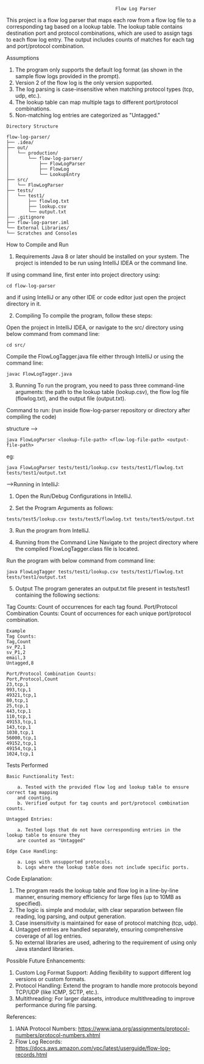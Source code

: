                                             Flow Log Parser

This project is a flow log parser that maps each row from a flow log file to a corresponding tag based on a lookup table. 
The lookup table contains destination port and protocol combinations, which are used to assign tags to each flow log entry. 
The output includes counts of matches for each tag and port/protocol combination.

Assumptions

   1. The program only supports the default log format (as shown in the sample flow logs provided in the prompt).
   2. Version 2 of the flow log is the only version supported.
   3. The log parsing is case-insensitive when matching protocol types (tcp, udp, etc.).
   4. The lookup table can map multiple tags to different port/protocol combinations.
   5. Non-matching log entries are categorized as "Untagged."


    Directory Structure

    flow-log-parser/
    ├── .idea/
    ├── out/
    │   └── production/
    │       └── flow-log-parser/
    │           ├── FlowLogParser
    │           ├── FlowLog
    │           └── LookupEntry
    ├── src/
    │   └── FlowLogParser
    ├── tests/
    │   └── test1/
    │       ├── flowlog.txt
    │       ├── lookup.csv
    │       └── output.txt
    ├── .gitignore
    ├── flow-log-parser.iml
    └── External Libraries/
    └── Scratches and Consoles

How to Compile and Run

1. Requirements
Java 8 or later should be installed on your system.
The project is intended to be run using IntelliJ IDEA or the command line.

If using command line, first enter into project directory using:

    cd flow-log-parser

and if using IntelliJ or any other IDE or code editor just open the project directory in it.

2. Compiling
To compile the program, follow these steps:

Open the project in IntelliJ IDEA, or navigate to the src/ directory using below command from command line:

    cd src/

Compile the FlowLogTagger.java file either through IntelliJ or using the command line:

    javac FlowLogTagger.java

3. Running
To run the program, you need to pass three command-line arguments: the path to the lookup table (lookup.csv), the flow log file (flowlog.txt), and the output file (output.txt).

Command to run:
(run inside flow-log-parser repository or directory after compiling the code)

structure -->

    java FlowLogParser <lookup-file-path> <flow-log-file-path> <output-file-path>

eg:

    java FlowLogParser tests/test1/lookup.csv tests/test1/flowlog.txt tests/test1/output.txt

-->Running in IntelliJ:

   1. Open the Run/Debug Configurations in IntelliJ.

   2. Set the Program Arguments as follows:
   
    tests/test5/lookup.csv tests/test5/flowlog.txt tests/test5/output.txt

   3. Run the program from IntelliJ.

   4. Running from the Command Line
      Navigate to the project directory where the compiled FlowLogTagger.class file is located.

Run the program with below command from command line:

    java FlowLogTagger tests/test1/lookup.csv tests/test1/flowlog.txt tests/test1/output.txt

   5. Output
      The program generates an output.txt file present in tests/test1 containing the following sections:

Tag Counts: Count of occurrences for each tag found.
Port/Protocol Combination Counts: Count of occurrences for each unique port/protocol combination.

    Example
    Tag Counts:
    Tag,Count
    sv_P2,1
    sv_P1,2
    email,3
    Untagged,8

    Port/Protocol Combination Counts:
    Port,Protocol,Count
    23,tcp,1
    993,tcp,1
    49321,tcp,1
    80,tcp,1
    25,tcp,1
    443,tcp,1
    110,tcp,1
    49153,tcp,1
    143,tcp,1
    1030,tcp,1
    56000,tcp,1
    49152,tcp,1
    49154,tcp,1
    1024,tcp,1

Tests Performed

    Basic Functionality Test:
    
        a. Tested with the provided flow log and lookup table to ensure correct tag mapping 
        and counting.
        b. Verified output for tag counts and port/protocol combination counts.

    Untagged Entries:
    
        a. Tested logs that do not have corresponding entries in the lookup table to ensure they
        are counted as "Untagged"

    Edge Case Handling:
    
        a. Logs with unsupported protocols.
        b. Logs where the lookup table does not include specific ports.

Code Explanation:

1. The program reads the lookup table and flow log in a line-by-line manner, ensuring memory efficiency for large files (up to 10MB as specified).
2. The logic is simple and modular, with clear separation between file reading, log parsing, and output generation.
3. Case insensitivity is maintained for ease of protocol matching (tcp, udp).
4. Untagged entries are handled separately, ensuring comprehensive coverage of all log entries.
5. No external libraries are used, adhering to the requirement of using only Java standard libraries.

Possible Future Enhancements:

1. Custom Log Format Support: Adding flexibility to support different log versions or custom formats.
2. Protocol Handling: Extend the program to handle more protocols beyond TCP/UDP (like ICMP, SCTP, etc.).
3. Multithreading: For larger datasets, introduce multithreading to improve performance during file parsing.

References:

1. IANA Protocol Numbers: https://www.iana.org/assignments/protocol-numbers/protocol-numbers.xhtml
2. Flow Log Records: https://docs.aws.amazon.com/vpc/latest/userguide/flow-log-records.html
